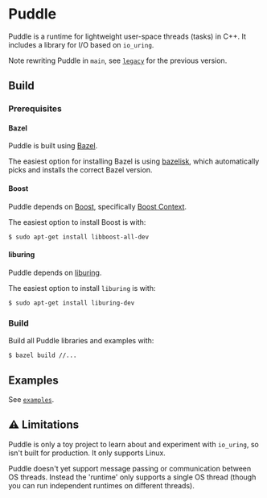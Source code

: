 # Puddle

Puddle is a runtime for lightweight user-space threads (tasks) in C++. It
includes a library for I/O based on `io_uring`.

Note rewriting Puddle in `main`, see [`legacy`](https://github.com/andydunstall/puddle/tree/legacy)
for the previous version.

## Build

### Prerequisites

#### Bazel

Puddle is built using [Bazel](https://bazel.build/).

The easiest option for installing Bazel is using [bazelisk](https://github.com/bazelbuild/bazelisk),
which automatically picks and installs the correct Bazel version.

#### Boost

Puddle depends on [Boost](https://www.boost.org/), specifically
[Boost Context](https://www.boost.org/doc/libs/1_87_0/libs/context/doc/html/index.html).

The easiest option to install Boost is with:
```
$ sudo apt-get install libboost-all-dev
```

#### liburing

Puddle depends on [liburing](https://github.com/axboe/liburing/tree/master).

The easiest option to install `liburing` is with:
```
$ sudo apt-get install liburing-dev
```

### Build

Build all Puddle libraries and examples with:
```
$ bazel build //...
```

## Examples

See [`examples`](./examples).

## :warning: Limitations

Puddle is only a toy project to learn about and experiment with `io_uring`, so
isn't built for production. It only supports Linux.

Puddle doesn't yet support message passing or communication between OS threads.
Instead the 'runtime' only supports a single OS thread (though you can run
independent runtimes on different threads).

